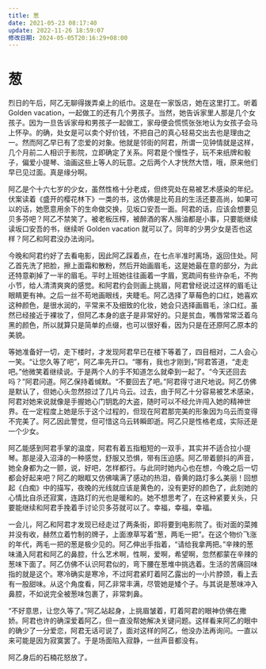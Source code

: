 ```yaml
---
title: 葱
date: 2021-05-23 08:17:40
update: 2022-11-26 18:59:07
修改日期: 2024-05-05T20:16:29+08:00
---
```


# 葱

烈日的午后，阿乙无聊得拨弄桌上的纸巾。这是在一家饭店，她在这里打工。听着 Golden vacation，一起做工的还有几个男孩子。当然，她告诉家里人那是几个女孩子。因为一旦告诉家母和男孩子一起做工，家母便会慌慌张张地认为女孩子会马上怀孕。的确，处女是可以卖个好价钱，不把自己的真心轻易交出去也是理由之一。然而阿乙早已有了恋爱的对象。他就是邻街的阿君，所谓一见钟情就是这样，几个月前二人相识于影院，立即确定了关系。阿君是个慢性子，玩不来纸牌和骰子，偏爱小提琴、油画这些上等人的玩意。之后两个人才恍然大悟，哦，原来他们早已见过面。真是缘分啊。

阿乙是个十六七岁的少女，虽然性格十分老成，但终究处在易被艺术感染的年纪。伏案读着《盛开的樱花林下》一类的书，这仿佛是比苟且的生活还要高尚，如果可以的话，她愿意用余下的生命做交换，见坂口安吾一面。阿君的话，应该会想要见贝多芬吧？阿乙不禁笑了。被老板压榨，被醉酒的客人揩油都是小事，只要能继续读坂口安吾的书，继续听 Golden vacation 就可以了。同年的少男少女是否也这样？阿乙和阿君没办法询问。

今晚和阿君约好了去看电影，因此阿乙踩着点，在七点半准时离场，返回住处。阿乙首先洗了把脸，擦上面霜和散粉，然后开始画眉毛，这是她最在意的部分，为此还特意剃掉了一半的眉毛。平时上班她往往画着一字眉，宽疏间有些许杂毛，不拘小节，给人清清爽爽的感觉。和阿君约会则画上挑眉，阿君曾经说过这样的眉毛让眼睛更有神。之后一丝不苟地画眼线，夹睫毛。阿乙选择了草莓色的口红，她喜欢这种颜色，是很水润的，平常来不及细致的化妆，她会只选择画眉毛，涂口红。虽然已经接近于裸妆了，但阿乙本身的底子是非常好的。只是贫血，嘴唇常常泛着乌黑的颜色，所以就算只是简单的点缀，也可以很好看，因为只是在还原阿乙原本的美貌。

等她准备好一切，走下楼时，才发现阿君早已在楼下等着了，四目相对，二人会心一笑。“让您久等了吧”，阿乙率先开口。“哪有，我也才刚到，”阿君答道，“走走吧。”他微笑着继续说。于是两个人的手不知道怎么就牵到一起了。“今天还回去吗？”阿君问道。阿乙保持着缄默。“不要回去了吧。”阿君得寸进尺地说。阿乙仿佛是默认了，但她心头忽然掠过了几片乌云。过去，由于阿乙十分容易被艺术感染，阿君对她来说就像是手握她心门钥匙的大盗，随时可以不经允许闯入她的精神世界。在一定程度上她是乐于这个过程的，但现在阿君那完美的形象因为乌云而变得不完美了。阿乙因此警觉，但可惜这乌云转瞬即逝。阿乙只是性格老成，实际还是一个少女。

阿乙能感到阿君手掌的温度，阿君有着五指粗短的一双手，其实并不适合拉小提琴。那是浸入沼泽的一种感觉，舒服又恐惧，带有压迫感。阿乙带着颤抖的声音，她全身都为之一颤，说，好吧，怎样都行。与此同时她内心也在想，今晚之后一切都会好起来吧？阿乙的眼眶又仿佛噙满了感动的热泪，昏黄的路灯多么美丽！回想起《白痴》中的描写，夜晚的光线就应该是黄色的，没有更好的颜色了，此刻她的心情比自杀还寂寞，连路灯的光也是暖和的。她不想思考了，在这种紧要关头，只要能继续和阿君手挽着手讨论贝多芬就可以了。幸福，幸福，幸福。

一会儿，阿乙和阿君才发现已经走过了两条街，即将要到电影院了。街对面的菜摊并没有收，赫然立着竹制的牌子，上面潦草写着“葱，两毛一把”。在这个物价飞涨的年代，两毛一把的葱是极少见的。阿乙伸出手指着，“请给我拿两把。”辛辣的葱味涌入阿君和阿乙的鼻腔，什么艺术啊，性啊，爱啊，希望啊，忽然都蒙在辛辣的葱味下面了。阿乙仿佛不认识阿君似的，弯下腰在葱堆中挑选着。生活的苦痛回味指的就是这个。寒冷确实是寒冷，不过阿君紧盯着阿乙露出的一小片脖颈，看上去有一股甜味。从这个角度看，阿乙非常丰满，尽管她是矮个子。与其说是葱味冲入鼻腔，不如说完全被葱味包裹了，非常刺鼻。

“不好意思，让您久等了。”阿乙站起身，上挑眉皱着，盯着阿君的眼神仿佛在撒娇。阿君也许的确深爱着阿乙，但一直没帮她解决关键问题。这样看来阿乙的眼中的确少了一分爱恋，阿君无话可说了，面对这样的阿乙，他没办法再询问。一直以来可能是因为寂寞罢了。于是场面陷入寂静，一丝声音都没有。

阿乙身后的石楠花怒放了。